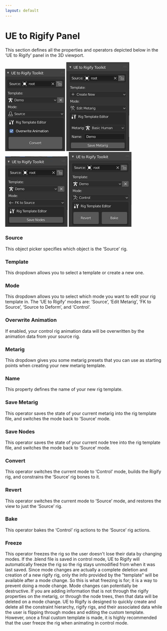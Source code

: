 ```yaml
---
layout: default
---
```


# UE to Rigify Panel
This section defines all the properties and operators depicted below in the ‘UE to Rigify’ panel in the 3D viewport.

![1](./images/3d-view-panel/1.jpg)
![2](./images/3d-view-panel/2.jpg)
![3](./images/3d-view-panel/3.jpg)
![4](./images/3d-view-panel/4.jpg)

### Source

This object picker specifies which object is the ‘Source’ rig.


### Template

This dropdown allows you to select a template or create a new one.


### Mode

This dropdown allows you to select which mode you want to edit your rig template in. The ‘UE to Rigify’ modes are: ‘Source’, ‘Edit Metarig’, ‘FK to Source’, ‘Source to Deform’, and ‘Control’.


### Overwrite Animation

If enabled, your control rig animation data will be overwritten by the animation data from your source rig.


### Metarig

This dropdown gives you some metarig presets that you can use as starting points when creating your new metarig template.


### Name

This property defines the name of your new rig template.


### Save Metarig

This operator saves the state of your current metarig into the rig template file, and switches the mode back to ‘Source’ mode.


### Save Nodes

This operator saves the state of your current node tree into the rig template file, and switches the mode back to ‘Source’ mode.


### Convert

This operator switches the current mode to ‘Control’ mode, builds the Rigify rig, and constrains the ‘Source’ rig bones to it.


### Revert

This operator switches the current mode to ‘Source’ mode, and restores the view to just the ‘Source’ rig.


### Bake

This operator bakes the ‘Control’ rig actions to the ‘Source’ rig actions.

### Freeze
This operator freezes the rig so the user doesn't lose their data by changing modes. If the .blend file is saved in control mode, UE to Rigify will automatically freeze the rig so the rig stays unmodified from when it was last saved.
Since mode changes are actually a complete deletion and creation of a new rigify rig, only the info provided by the "template" will be available after a mode change. So this is what freezing is for; it is a way to prevent doing a mode change. Mode changes can potentially be destructive. If you are adding information that is not through the rigify properties on the metarig, or through the node trees, then that data will be deleted on a mode change.
UE to Rigify is designed to quickly create and delete all the constraint hierarchy, rigify rigs, and their associated data while the user is flipping through modes and editing the custom template. However, once a final custom template is made, it is highly recommended that the user freeze the rig when animating in control mode.
